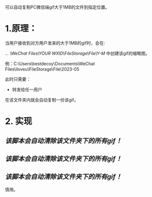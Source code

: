 可以自动复制PC微信端gif大于1MB的文件到指定位置。

# 1.原理：
当用户接收到对方用户发来的大于1MB的gif时，会在:

*... \WeChat Files\YOUR WXID\\FileStorage\File\Y-M* 中创建该gif的缩略图。

例：C:\Users\bestdecoy\Documents\WeChat Files\iloveu\FileStorage\File\2023-05

此时只需要：
- 转发给任一用户

在该文件夹内就会自动复制一份该gif。

# 2. 实现
## *该脚本会自动清除该文件夹下的所有gif！*
## *该脚本会自动清除该文件夹下的所有gif！*
## *该脚本会自动清除该文件夹下的所有gif！*
慎用。